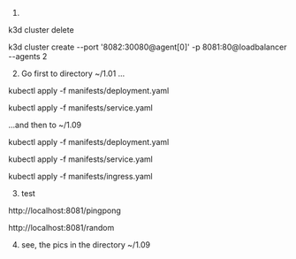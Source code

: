 1) 

k3d cluster delete

k3d cluster create --port '8082:30080@agent[0]' -p 8081:80@loadbalancer --agents 2


2) Go first to directory  ~/1.01 ...

kubectl apply -f manifests/deployment.yaml

kubectl apply -f manifests/service.yaml

...and then to ~/1.09

kubectl apply -f manifests/deployment.yaml

kubectl apply -f manifests/service.yaml

kubectl apply -f manifests/ingress.yaml


3) test 

http://localhost:8081/pingpong

http://localhost:8081/random 


4) see, the pics in the directory ~/1.09


